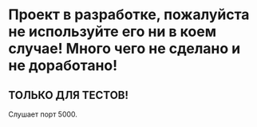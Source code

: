 # Проект в разработке, пожалуйста не используйте его ни в коем случае! Много чего не сделано и не доработано!

## ТОЛЬКО ДЛЯ ТЕСТОВ!
Слушает порт 5000.
